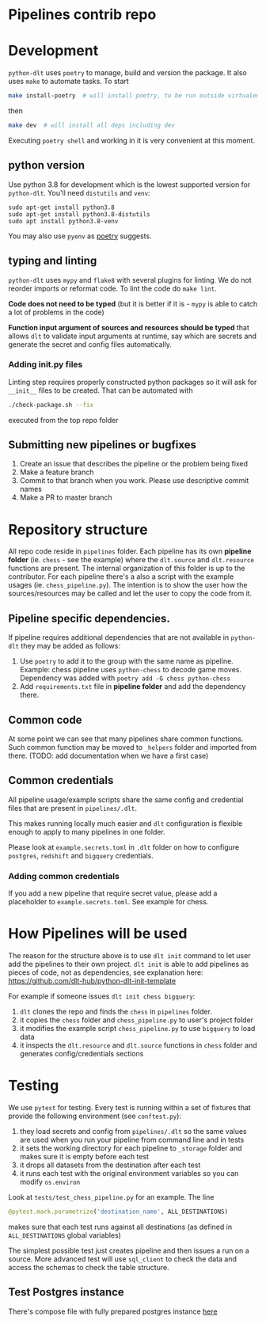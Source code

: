 # Pipelines contrib repo

# Development
`python-dlt` uses `poetry` to manage, build and version the package. It also uses `make` to automate tasks. To start
```sh
make install-poetry  # will install poetry, to be run outside virtualenv
```
then
```sh
make dev  # will install all deps including dev
```
Executing `poetry shell` and working in it is very convenient at this moment.

## python version
Use python 3.8 for development which is the lowest supported version for `python-dlt`. You'll need `distutils` and `venv`:

```shell
sudo apt-get install python3.8
sudo apt-get install python3.8-distutils
sudo apt install python3.8-venv
```
You may also use `pyenv` as [poetry](https://python-poetry.org/docs/managing-environments/) suggests.

## typing and linting
`python-dlt` uses `mypy` and `flake8` with several plugins for linting. We do not reorder imports or reformat code. To lint the code do `make lint`.

**Code does not need to be typed** (but it is better if it is - `mypy` is able to catch a lot of problems in the code)

**Function input argument of sources and resources should be typed** that allows `dlt` to validate input arguments at runtime, say which are secrets and generate the secret and config files automatically.

### Adding __init__.py files
Linting step requires properly constructed python packages so it will ask for `__init__` files to be created. That can be automated with
```sh
./check-package.sh --fix
```
executed from the top repo folder

## Submitting new pipelines or bugfixes

1. Create an issue that describes the pipeline or the problem being fixed
2. Make a feature branch
3. Commit to that branch when you work. Please use descriptive commit names
4. Make a PR to master branch


# Repository structure

All repo code reside in `pipelines` folder. Each pipeline has its own **pipeline folder** (ie. `chess` - see the example) where the `dlt.source` and `dlt.resource` functions are present. The internal organization of this folder is up to the contributor. For each pipeline there's a also a script with the example usages (ie. `chess_pipeline.py`). The intention is to show the user how the sources/resources may be called and let the user to copy the code from it.

## Pipeline specific dependencies.
If pipeline requires additional dependencies that are not available in `python-dlt` they may be added as follows:

1. Use `poetry` to add it to the group with the same name as pipeline. Example: chess pipeline uses `python-chess` to decode game moves. Dependency was added with `poetry add -G chess python-chess`
2. Add `requirements.txt` file in **pipeline folder** and add the dependency there.

## Common code
At some point we can see that many pipelines share common functions. Such common function may be moved to `_helpers` folder and imported from there. (TODO: add documentation when we have a first case)

## Common credentials
All pipeline usage/example scripts share the same config and credential files that are present in `pipelines/.dlt`.

This makes running locally much easier and `dlt` configuration is flexible enough to apply to many pipelines in one folder.

Please look at `example.secrets.toml` in `.dlt` folder on how to configure `postgres`, `redshift` and `bigquery` credentials.

### Adding common credentials

If you add a new pipeline that require secret value, please add a placeholder to `example.secrets.toml`. See example for chess.

# How Pipelines will be used
The reason for the structure above is to use `dlt init` command to let user add the pipelines to their own project. `dlt init` is able to add pipelines as pieces of code, not as dependencies, see explanation here: https://github.com/dlt-hub/python-dlt-init-template

For example if someone issues `dlt init chess bigquery`:

1. `dlt` clones the repo and finds the `chess` in `pipelines` folder.
2. it copies the `chess` folder and `chess_pipeline.py` to user's project folder
3. it modifies the example script `chess_pipeline.py` to use `bigquery` to load data
4. it inspects the `dlt.resource` and `dlt.source` functions in `chess` folder and generates config/credentials sections


# Testing
We use `pytest` for testing. Every test is running within a set of fixtures that provide the following environment (see `conftest.py`):
1. they load secrets and config from `pipelines/.dlt` so the same values are used when you run your pipeline from command line and in tests
2. it sets the working directory for each pipeline to `_storage` folder and makes sure it is empty before each test
3. it drops all datasets from the destination after each test
4. it runs each test with the original environment variables so you can modify `os.environ`

Look at `tests/test_chess_pipeline.py` for an example. The line
```python
@pytest.mark.parametrize('destination_name', ALL_DESTINATIONS)
```
makes sure that each test runs against all destinations (as defined in `ALL_DESTINATIONS` global variables)

The simplest possible test just creates pipeline and then issues a run on a source. More advanced test will use `sql_client` to check the data and access the schemas to check the table structure.


## Test Postgres instance
There's compose file with fully prepared postgres instance [here](tests/postgres/README.md)
